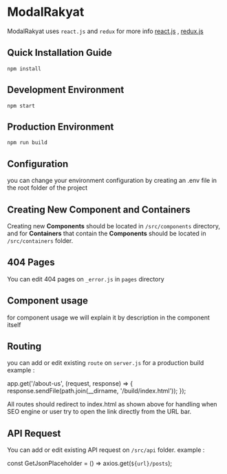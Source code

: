 # ModalRakyat
ModalRakyat uses `react.js` and `redux` 
for more info [react.js](https://reactjs.org/)  , [redux.js](https://redux.js.org)  

## Quick Installation Guide

    npm install

## Development Environment

    npm start

## Production Environment

    npm run build

## Configuration

you can change your environment configuration by creating an .env file in the root folder of the project

## Creating New Component and Containers

Creating new **Components** should be located in `/src/components` directory, and for **Containers** that contain the **Components** should be located in `/src/containers` folder.

## 404 Pages

You can edit 404 pages on `_error.js` in `pages` directory

## Component usage
for component usage we will explain it by description in the component itself  

## Routing

you can add or edit existing `route` on `server.js` for a production build
example :

  app.get('/about-us', (request, response) => {
  response.sendFile(path.join(__dirname, '/build/index.html'));
  });

All routes should redirect to index.html as shown above for handling when SEO engine or user try to open the link directly from the URL bar.


## API Request

You can add or edit existing API request on `/src/api` folder.
example :

const GetJsonPlaceholder = () => axios.get(`${url}/posts`);